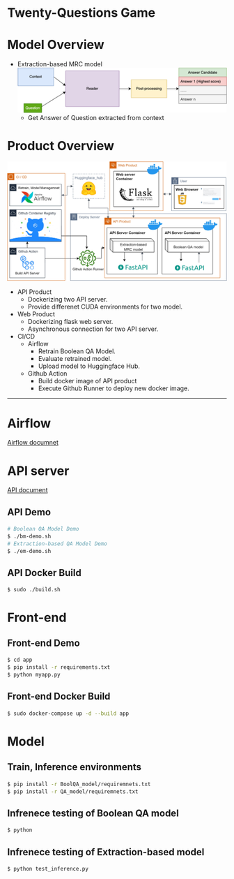 # Twenty-Questions Game

# Model Overview
- Extraction-based MRC model
  ![](img/Reader.png)
  - Get Answer of Question extracted from context

# Product Overview
![](img/Project-Overview.jpg)
- API Product
  - Dockerizing two API server.
  - Provide differenet CUDA environments for two model.
- Web Product
  - Dockerizing flask web server.
  - Asynchronous connection for two API server.
- CI/CD
  - Airflow
    - Retrain Boolean QA Model.
    - Evaluate retrained model.
    - Upload model to Huggingface Hub.
  - Github Action
    - Build docker image of API product
    - Execute Github Runner to deploy new docker image.
---
# Airflow

[Airflow documnet](airflow/README.md)


# API server
[API document](api/README.md)

## API Demo
```sh
# Boolean QA Model Demo
$ ./bm-demo.sh
# Extraction-based QA Model Demo
$ ./em-demo.sh
```
## API Docker Build
```
$ sudo ./build.sh
```
# Front-end
## Front-end Demo
```sh
$ cd app
$ pip install -r requirements.txt
$ python myapp.py
```
## Front-end Docker Build
```sh
$ sudo docker-compose up -d --build app
```
# Model
## Train, Inference environments
```sh
$ pip install -r BoolQA_model/requiremnets.txt
$ pip install -r QA_model/requiremnets.txt
```
## Infrenece testing of Boolean QA model
```sh
$ python 
```
## Infrenece testing of Extraction-based model
```sh
$ python test_inference.py
```